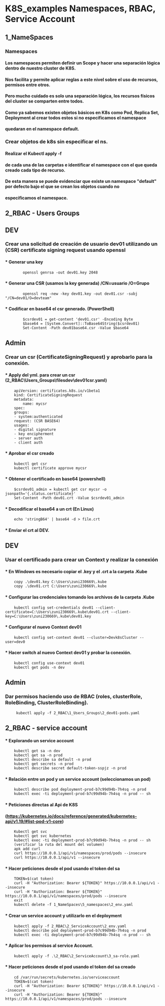 # K8S_examples Namespaces, RBAC, Service Account
## 1_NameSpaces
### Namespaces
#### Los namespaces permiten definir un Scope y hacer una separación lógica dentro de nuestro cluster de K8S.
#### Nos facilita y permite aplicar reglas a este nivel sobre el uso de recursos, permisos entre otros.
#### Pero mucho cuidado es solo una separación lógica, los recursos físicos del cluster se comparten entre todos.
#### Como ya sabemos existen objetos básicos en K8s como Pod, Replica Set, Deployment al crear todos estos si no especificamos el namespace 
#### quedaran en el namespace default.

### Crear objetos de k8s sin especificar el ns.
#### Realizar el Kubectl apply -f 
#### de cada una de las carpetas e identificar el namespace con el que queda creado cada tipo de recurso.
#### De esta manera se puede evidenciar que existe un namespace "default" por defecto bajo el que se crean los objetos  cuando no 
#### especificamos el namespace.

## 2_RBAC - Users Groups

## DEV
### Crear una solicitud de creación de usuario dev01 utilizando un (CSR) certificate signing request usando openssl
#### * Generar una key  
            openssl genrsa -out dev01.key 2048
#### * Generar una CSR (usamos la key generada) /CN=usuario  /O=Grupo
            openssl req -new -key dev01.key -out dev01.csr -subj "/CN=dev01/O=devteam"
#### * Codificar en base64 el csr generado. (PowerShell)
            $csrdev01 = get-content 'dev01.csr' -Encoding Byte 
            $base64 = [System.Convert]::ToBase64String($csrdev01)
            Set-Content -Path dev01base64.csr -Value $base64 

## Admin
### Crear un csr (CertificateSigningRequest) y aprobarlo para la conexión.
#### * Apply del yml. para crear un csr (2_RBAC\Users_Groups\filesdev\dev01csr.yaml)
        apiVersion: certificates.k8s.io/v1beta1
        kind: CertificateSigningRequest
        metadata:
            name: mycsr
        spec:
        groups:
        - system:authenticated
        request: (CSR BASE64)
        usages:
        - digital signature
        - key encipherment
        - server auth
        - client auth
#### * Aprobar el csr creado
        kubectl get csr
        kubectl certificate approve mycsr
#### * Obtener el certificado en base64 (powershell)
        $csrdev01_admin = kubectl get csr mycsr -o jsonpath='{.status.certificate}'
        Set-Content -Path dev01.crt -Value $csrdev01_admin
#### * Decodificar el base64 a un crt (En Linux)
        echo 'stringB64' | base64 -d > file.crt
#### * Enviar el crt al DEV.

## DEV
### Usar el certificado para crear un Context y realizar la conexión
#### * En Windows es necesario copiar el .key y el .crt a la carpeta \.Kube 
        copy .\dev01.key C:\Users\zuni230669\.kube
        copy .\dev01.crt C:\Users\zuni230669\.kube
#### * Configurar las credenciales tomando los archivos de la carpeta \.Kube 
        kubectl config set-credentials dev01 --client-certificate=C:\Users\zuni230669\.kube\dev01.crt --client-key=C:\Users\zuni230669\.kube\dev01.key
#### * Configurar el nuevo Context dev01
        kubectl config set-context dev01 --cluster=Devk8sCluster --user=dev0
#### * Hacer switch al nuevo Context dev01 y probar la conexión.
        kubectl config use-context dev01
        kubectl get pods -n dev

## Admin
### Dar permisos haciendo uso de RBAC (roles, clusterRole, RoleBinding, ClusterRoleBinding).
         kubectl apply -f 2_RBAC\1_Users_Groups\2_dev01-pods.yaml

## 2_RBAC - service account
#### * Explorando un service account
        kubectl get sa -n dev
        kubectl get sa -n prod
        kubectl describe sa default -n prod
        kubectl get secrets -n prod
        kubectl describe secret default-token-sspjz -n prod
#### * Relación entre un pod y un service account (seleccionamos un pod)       
        kubectl describe pod deployment-prod-b7c99d94b-7h4sq -n prod 
        kubectl exec -ti deployment-prod-b7c99d94b-7h4sq -n prod -- sh
#### * Peticiones directas al Api de K8S 
####   (https://kubernetes.io/docs/reference/generated/kubernetes-api/v1.19/#list-pod-v1-core)
        Kubectl get svc
        kubectl get svc kubernetes
        kubectl exec -ti deployment-prod-b7c99d94b-7h4sq -n prod -- sh
        (verificar la ruta del mount del volumen)
        apk add curl
        curl https://10.0.0.1/api/v1/namespaces/prod/pods --insecure
        curl https://10.0.0.1/api/v1 --insecure
#### * Hacer peticiones desde el pod usando el token del sa 
        TOKEN=$(cat token)
        curl -H "Authorization: Bearer ${TOKEN}" https://10.0.0.1/api/v1 --insecure
        curl -H "Authorization: Bearer ${TOKEN}" https://10.0.0.1/api/v1/namespaces/prod/pods --insecure
        exit
        kubectl delete -f 1_NameSpaces\5_namespaces\2_env.yaml
#### * Crear un service account y utilizarlo en el deployment
        kubectl apply -f 2_RBAC\2_ServiceAccount\2_env.yaml
        kubectl describe pod deployment-prod-b7c99d94b-7h4sq -n prod 
        kubectl exec -ti deployment-prod-b7c99d94b-7h4sq -n prod -- sh
#### * Aplicar los permisos al service Account.
        kubectl apply -f .\2_RBAC\2_ServiceAccount\3_sa-role.yaml

#### * Hacer peticiones desde el pod usando el token del sa creado
        cd /var/run/secrets/kubernetes.io/serviceaccount
        TOKEN=$(cat token)
        curl -H "Authorization: Bearer ${TOKEN}" https://10.0.0.1/api/v1 --insecure
        curl -H "Authorization: Bearer ${TOKEN}" https://10.0.0.1/api/v1/namespaces/prod/pods --insecure   

        













